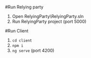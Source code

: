 #Run Relying party
1. Open RelyingParty\RelyingParty.sln
2. Run RelyingParty project (port 5000)

#Run Client
1. `cd client`
2. `npm i`
3. `ng serve` (port 4200)

